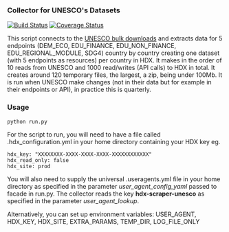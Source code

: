  ### Collector for UNESCO's Datasets
[![Build Status](https://travis-ci.org/OCHA-DAP/hdx-scraper-unesco.svg?branch=main&ts=1)](https://travis-ci.org/OCHA-DAP/hdx-scraper-unesco) [![Coverage Status](https://coveralls.io/repos/github/OCHA-DAP/hdx-scraper-unesco/badge.svg?branch=main&ts=1)](https://coveralls.io/github/OCHA-DAP/hdx-scraper-unesco?branch=main)

This script connects to the [UNESCO bulk downloads](https://apiportal.uis.unesco.org/bdds) and extracts data for 5 endpoints (DEM_ECO, EDU_FINANCE, EDU_NON_FINANCE, EDU_REGIONAL_MODULE, SDG4) country by country creating one dataset (with 5 endpoints as resources) per country in HDX. It makes in the order of 10 reads from UNESCO and 1000 read/writes (API calls) to HDX in total. It creates around 120 temporary files, the largest, a zip, being under 100Mb. It is run when UNESCO make changes (not in their data but for example in their endpoints or API), in practice this is quarterly. 


### Usage

    python run.py

For the script to run, you will need to have a file called .hdx_configuration.yml in your home directory containing your HDX key eg.

    hdx_key: "XXXXXXXX-XXXX-XXXX-XXXX-XXXXXXXXXXXX"
    hdx_read_only: false
    hdx_site: prod
    
 You will also need to supply the universal .useragents.yml file in your home directory as specified in the parameter *user_agent_config_yaml* passed to facade in run.py. The collector reads the key **hdx-scraper-unesco** as specified in the parameter *user_agent_lookup*.
 
 Alternatively, you can set up environment variables: USER_AGENT, HDX_KEY, HDX_SITE, EXTRA_PARAMS, TEMP_DIR, LOG_FILE_ONLY
